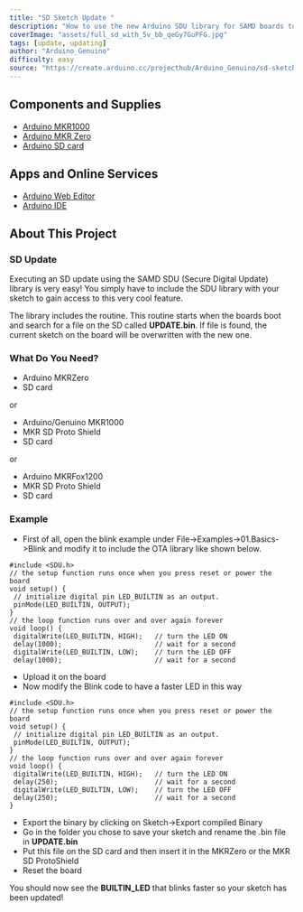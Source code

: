 ```yaml
---
title: "SD Sketch Update "
description: "How to use the new Arduino SDU library for SAMD boards to update the sketch on your board, putting it on an SD!"
coverImage: "assets/full_sd_with_5v_bb_qeGy7GuPFG.jpg"
tags: [update, updating]
author: "Arduino_Genuino"
difficulty: easy
source: "https://create.arduino.cc/projecthub/Arduino_Genuino/sd-sketch-update-534404"
---
```


## Components and Supplies

- [Arduino MKR1000](https://store.arduino.cc/arduino-mkr1000)
- [Arduino MKR Zero](https://store.arduino.cc/arduino-mkrzero-with-headers)
- [Arduino SD card](https://store.arduino.cc/product/X000009)

## Apps and Online Services

- [Arduino Web Editor](https://create.arduino.cc/editor)
- [Arduino IDE](https://www.arduino.cc/en/main/software)

## About This Project

### SD Update

Executing an SD update using the SAMD SDU (Secure Digital Update) library is very easy! You simply have to include the SDU library with your sketch to gain access to this very cool feature.

The library includes the routine. This routine starts when the boards boot and search for a file on the SD called **UPDATE.bin**. If file is found, the current sketch on the board will be overwritten with the new one.

### What Do You Need?

* Arduino MKRZero
* SD card

or

* Arduino/Genuino MKR1000
* MKR SD Proto Shield
* SD card

or

* Arduino MKRFox1200
* MKR SD Proto Shield
* SD card

### Example

* First of all, open the blink example under File->Examples->01.Basics->Blink and modify it to include the OTA library like shown below.

```arduino
#include <SDU.h> 
// the setup function runs once when you press reset or power the board 
void setup() { 
 // initialize digital pin LED_BUILTIN as an output. 
 pinMode(LED_BUILTIN, OUTPUT); 
} 
// the loop function runs over and over again forever 
void loop() { 
 digitalWrite(LED_BUILTIN, HIGH);   // turn the LED ON
 delay(1000);                       // wait for a second 
 digitalWrite(LED_BUILTIN, LOW);    // turn the LED OFF
 delay(1000);                       // wait for a second 
```

* Upload it on the board
* Now modify the Blink code to have a faster LED in this way

```arduino
#include <SDU.h> 
// the setup function runs once when you press reset or power the board 
void setup() { 
 // initialize digital pin LED_BUILTIN as an output. 
 pinMode(LED_BUILTIN, OUTPUT); 
} 
// the loop function runs over and over again forever 
void loop() { 
 digitalWrite(LED_BUILTIN, HIGH);   // turn the LED ON
 delay(250);                        // wait for a second 
 digitalWrite(LED_BUILTIN, LOW);    // turn the LED OFF
 delay(250);                        // wait for a second 
} 
```

* Export the binary by clicking on Sketch->Export compiled Binary
* Go in the folder you chose to save your sketch and rename the .bin file in **UPDATE.bin**
* Put this file on the SD card and then insert it in the MKRZero or the MKR SD ProtoShield
* Reset the board

You should now see the **BUILTIN\_LED** that blinks faster so your sketch has been updated!